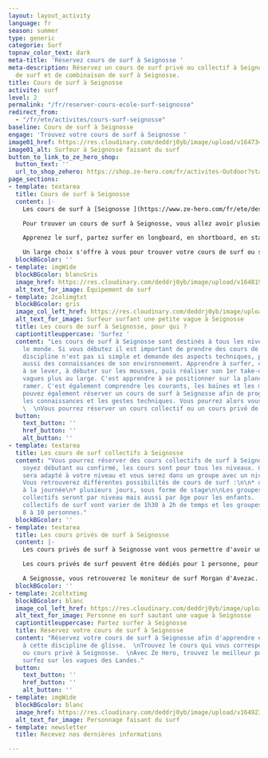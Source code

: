 ```yaml
---
layout: layout_activity
language: fr
season: summer
type: generic
categorie: Surf
topnav_color_text: dark
meta-title: 'Réservez cours de surf à Seignosse '
meta-description: Réservez un cours de surf privé ou collectif à Seignosse. Location
  de surf et de combinaison de surf à Seignosse.
title: Cours de surf à Seignosse
activite: surf
level: 2
permalink: "/fr/reserver-cours-ecole-surf-seignosse"
redirect_from:
  - "/fr/ete/activites/cours-surf-seignosse"
baseline: Cours de surf à Seignosse
engage: 'Trouvez votre cours de surf à Seignosse '
image01_href: https://res.cloudinary.com/deddrj0yb/image/upload/v1647340584/website/Ind%C3%A9pendant/51492224_2264458510442590_1849281714996641792_n.png
image01_alt: Surfeur à Seignosse faisant du surf
button_to_link_to_ze_hero_shop:
  button_text: ''
  url_to_shop_zehero: https://shop.ze-hero.com/fr/activites-Outdoor?station=Seignosse&calessonstype=all&catypegenderlistsummer=all&calessonsactivitytype=Surf&start-date=
page_sections:
- template: textarea
  title: Cours de surf à Seignosse
  content: |-
    Les cours de surf à [Seignosse ](https://www.ze-hero.com/fr/ete/destination/seignosse)vont pouvoir se faire tout d'abord à différentes plages et spots. Vous allez donc retrouver la plage des Casernes, la plage du Penon, la plage des Bourdaines et la plage des Estagnots.

    Pour trouver un cours de surf à Seignosse, vous allez avoir plusieurs écoles de surf. Elles sont au nombre de 22 et vous allez avoir également des moniteurs de surf indépendants comme Morgan D'Avezac.

    Apprenez le surf, partez surfer en longboard, en shortboard, en stand-up paddle.

    Un large choix s'offre à vous pour trouver votre cours de surf ou simplement de louer votre matériel de surf à Seignosse.
  blockBGcolor: ''
- template: imgWide
  blockBGcolor: blancGris
  image_href: https://res.cloudinary.com/deddrj0yb/image/upload/v1648195891/website/assets/Recadr%C3%A9es/surf.png
  alt_text_for_image: Equipement de surf
- template: 2colimgtxt
  blockBGcolor: gris
  image_col_left_href: https://res.cloudinary.com/deddrj0yb/image/upload/v1647362603/website/resorts/Seignosse/jeffrey-brandjes-IYN2sh976Ac-unsplash_1.jpg
  alt_text_for_image: Surfeur surfant une petite vague à Seignosse
  title: Les cours de surf à Seignosse, pour qui ?
  captiontitleuppercase: 'Surfez '
  content: "Les cours de surf à Seignosse sont destinés à tous les niveaux et tout
    le monde. Si vous débutez il est important de prendre des cours de surf. Cette
    discipline n'est pas si simple et demande des aspects techniques, physiques mais
    aussi des connaissances de son environnement. Apprendre à surfer, c'est apprendre
    à se lever, à débuter sur les mousses, puis réaliser son 1er take-off sur les
    vagues plus au large. C'est apprendre à se positionner sur la planche et à bien
    ramer. C'est également comprendre les courants, les baïnes et les marées.  \nVous
    pouvez également réserver un cours de surf à Seignosse afin de progresser, d'accumuler
    les connaissances et les gestes techniques. Vous pourrez alors vous perfectionner.
    \  \nVous pourrez réserver un cours collectif ou un cours privé de surf à Seignosse."
  button:
    text_button: ''
    href_button: ''
    alt_button: ''
- template: textarea
  title: Les cours de surf collectifs à Seignosse
  content: "Vous pourrez réserver des cours collectifs de surf à Seignosse, que vous
    soyez débutant ou confirmé, les cours sont pour tous les niveaux. Chaque cours
    sera adapté à votre niveau et vous serez dans un groupe avec un niveau homogène.
    Vous retrouverez différentes possibilités de cours de surf :\n\n* quelques heures\n*
    à la journée\n* plusieurs jours, sous forme de stage\n\nLes groupes des cours
    collectifs seront par niveau mais aussi par âge pour les enfants.  \nLes cours
    collectifs de surf vont varier de 1h30 à 2h de temps et les groupes seront jusqu'à
    8 à 10 personnes."
  blockBGcolor: ''
- template: textarea
  title: Les cours privés de surf à Seignosse
  content: |-
    Les cours privés de surf à Seignosse vont vous permettre d'avoir un moniteur dédié à vous pendant 1h30 à 2h. Il restera avec vous afin de regarder chacun de vos gestes, de vos mouvements. Il vous permettra alors d'apprendre et de progresser beaucoup plus vite qu'en cours collectif. Un moniteur spécifique pour vous qui vous accompagnera dans votre progression et dans vos objectifs.

    Les cours privés de surf peuvent être dédiés pour 1 personne, pour 2 personnes et pour 3 personnes maximum.

    A Seignosse, vous retrouverez le moniteur de surf Morgan d'Avezac. Il vous transmettra toutes ses compétences techniques, physiques. Un moniteur qui a pratiqué la compétition à haut niveau pendant 10 années et qui sera à l'écoute pour vous apporter les meilleurs conseils.
  blockBGcolor: ''
- template: 2coltxtimg
  blockBGcolor: blanc
  image_col_left_href: https://res.cloudinary.com/deddrj0yb/image/upload/v1647264217/website/resorts/Seignosse/tom-wolff-XYCIp21GBQQ-unsplash.jpg
  alt_text_for_image: Personne en surf sautant une vague à Seignosse
  captiontitleuppercase: Partez surfer à Seignosse
  title: Réservez votre cours de surf à Seignosse
  content: "Réservez votre cours de surf à Seignosse afin d'apprendre et de vous initier
    à cette discipline de glisse.  \nTrouvez le cours qui vous correspond, cours collectif
    ou cours privé à Seignosse.  \nAvec Ze Hero, trouvez le meilleur pour vous et
    surfez sur les vagues des Landes."
  button:
    text_button: ''
    href_button: ''
    alt_button: ''
- template: imgWide
  blockBGcolor: blanc
  image_href: https://res.cloudinary.com/deddrj0yb/image/upload/v1649238781/website/assets/Personnages%20poses/Poses%20format%20large/Surf.png
  alt_text_for_image: Personnage faisant du surf
- template: newsletter
  title: Recevez nos dernières informations

---
```

